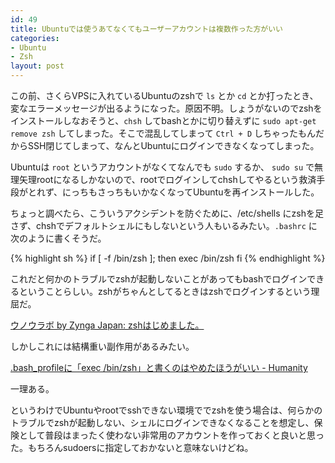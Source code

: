 ```yaml
---
id: 49
title: Ubuntuでは使うあてなくてもユーザーアカウントは複数作った方がいい
categories:
- Ubuntu
- Zsh
layout: post
---
```


この前、さくらVPSに入れているUbuntuのzshで `ls` とか `cd` とか打ったとき、変なエラーメッセージが出るようになった。原因不明。しょうがないのでzshをインストールしなおそうと、`chsh` してbashとかに切り替えずに `sudo apt-get remove zsh` してしまった。そこで混乱してしまって `Ctrl + D` しちゃったもんだからSSH閉じてしまって、なんとUbuntuにログインできなくなってしまった。

Ubuntuは `root` というアカウントがなくてなんでも `sudo` するか、 `sudo su` で無理矢理rootになるしかないので、rootでログインしてchshしてやるという救済手段がとれず、にっちもさっちもいかなくなってUbuntuを再インストールした。

ちょっと調べたら、こういうアクシデントを防ぐために、/etc/shells にzshを足さず、chshでデフォルトシェルにもしないという人もいるみたい。`.bashrc` に次のように書くそうだ。

{% highlight sh %}
if [ -f /bin/zsh ]; then
  exec /bin/zsh
fi
{% endhighlight %}

これだと何かのトラブルでzshが起動しないことがあってもbashでログインできるということらしい。zshがちゃんとしてるときはzshでログインするという理屈だ。

[ウノウラボ by Zynga Japan: zshはじめました。](http://labs.unoh.net/2010/05/zsh.html)

しかしこれには結構重い副作用があるみたい。

[.bash_profileに「exec /bin/zsh」と書くのはやめたほうがいい - Humanity](http://d.hatena.ne.jp/tyru/20100922/exec_bin_zsh_considered_harmful)

一理ある。

というわけでUbuntuやrootでsshできない環境ででzshを使う場合は、何らかのトラブルでzshが起動しない、シェルにログインできなくなることを想定し、保険として普段はまったく使わない非常用のアカウントを作っておくと良いと思った。もちろんsudoersに指定しておかないと意味ないけどね。
